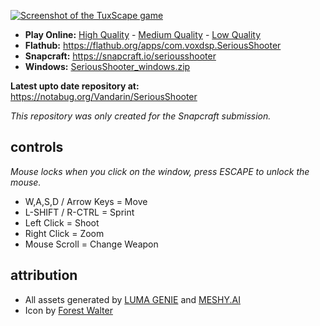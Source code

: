 [![Screenshot of the TuxScape game](https://raw.githubusercontent.com/mrbid/SeriousShooter/main/screenshot.png)](https://www.youtube.com/watch?v=h2ncb2mWD8Q)

* **Play Online:** [High Quality](https://mrbid.github.io/seriousshooter) - [Medium Quality](https://mrbid.github.io/seriousshooter/med) - [Low Quality](https://mrbid.github.io/seriousshooter/low)
* **Flathub:** https://flathub.org/apps/com.voxdsp.SeriousShooter
* **Snapcraft:** https://snapcraft.io/seriousshooter
* **Windows:** [SeriousShooter_windows.zip](https://github.com/mrbid/SeriousShooter/releases/download/1.2/SeriousShooter_windows.zip)

**Latest upto date repository at:** https://notabug.org/Vandarin/SeriousShooter

*This repository was only created for the Snapcraft submission.*

## controls
*Mouse locks when you click on the window, press ESCAPE to unlock the mouse.*

* W,A,S,D / Arrow Keys = Move
* L-SHIFT / R-CTRL = Sprint
* Left Click = Shoot
* Right Click = Zoom
* Mouse Scroll = Change Weapon

## attribution
* All assets generated by [LUMA GENIE](https://lumalabs.ai/genie) and [MESHY.AI](https://meshy.ai)
* Icon by [Forest Walter](https://www.forrestwalter.com/)
